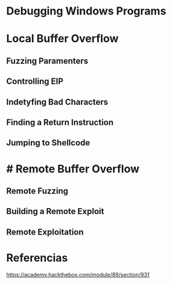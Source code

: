 # Debugging Windows Programs




# Local Buffer Overflow

## Fuzzing Paramenters



## Controlling EIP



## Indetyfing Bad Characters





## Finding a Return Instruction



## Jumping to Shellcode


# # Remote Buffer Overflow

## Remote Fuzzing




## Building a Remote Exploit



## Remote Exploitation


# Referencias

https://academy.hackthebox.com/module/89/section/931

